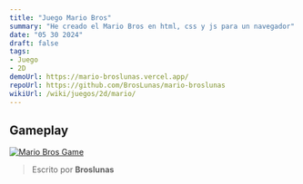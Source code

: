 ```yaml
---
title: "Juego Mario Bros"
summary: "He creado el Mario Bros en html, css y js para un navegador"
date: "05 30 2024"
draft: false
tags:
- Juego
- 2D
demoUrl: https://mario-broslunas.vercel.app/
repoUrl: https://github.com/BrosLunas/mario-broslunas
wikiUrl: /wiki/juegos/2d/mario/
---
```


## Gameplay
[![Mario Bros Game](/img/games/mario.png)](/video/gameplay/mario.mp4)

> Escrito por **Broslunas**